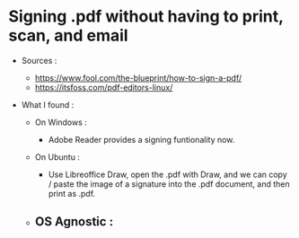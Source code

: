 # Signing .pdf without having to print, scan, and email

- Sources : 
  - https://www.fool.com/the-blueprint/how-to-sign-a-pdf/
  -  https://itsfoss.com/pdf-editors-linux/

- What I found : 

  - On Windows : 
    - Adobe Reader provides a signing funtionality now.

  - On Ubuntu : 
    - Use Libreoffice Draw, open the .pdf with Draw, and we can copy / paste the image of a signature into the .pdf document, and then print as .pdf.
  
  - OS Agnostic : 
    - 

